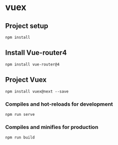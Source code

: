 # vuex

## Project setup
```
npm install
```


## Install Vue-router4
```
npm install vue-router@4
```


## Project Vuex
```
npm install vuex@next --save
```


### Compiles and hot-reloads for development
```
npm run serve
```

### Compiles and minifies for production
```
npm run build
```

